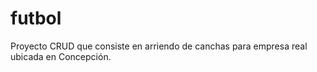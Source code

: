 # futbol


Proyecto CRUD que consiste en arriendo de canchas para empresa real ubicada en Concepción. 
